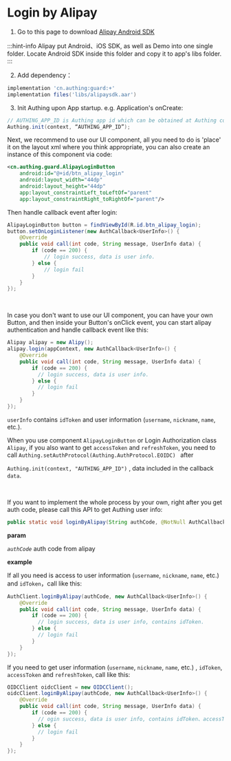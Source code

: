 # Login by Alipay

<LastUpdated/>

1. Go to this page to download [Alipay Android SDK](https://opendocs.alipay.com/open/54/104509)

:::hint-info
Alipay put Android、iOS SDK, as well as Demo into one single folder. Locate Android SDK inside this folder and copy it to app's libs folder.
:::

2. Add dependency：
```groovy
implementation 'cn.authing:guard:+'
implementation files('libs/alipaysdk.aar')
```

3. Init Authing upon App startup. e.g. Application's onCreate:
```java
// AUTHING_APP_ID is Authing app id which can be obtained at Authing console
Authing.init(context, “AUTHING_APP_ID”);
```

Next, we recommend to use our UI component, all you need to do is 'place' it on the layout xml where you think appropriate, you can also create an instance of this component via code:

```xml
<cn.authing.guard.AlipayLoginButton
    android:id="@+id/btn_alipay_login"
    android:layout_width="44dp"
    android:layout_height="44dp"
    app:layout_constraintLeft_toLeftOf="parent"
    app:layout_constraintRight_toRightOf="parent"/>
```

Then handle callback event after login:

```java
AlipayLoginButton button = findViewById(R.id.btn_alipay_login);
button.setOnLoginListener(new AuthCallback<UserInfo>() {
    @Override
    public void call(int code, String message, UserInfo data) {
      	if (code == 200) {
        	// login success, data is user info.
       	} else {
        	// login fail
      	}
    }
});
```

<br>

In case you don't want to use our UI component, you can have your own Button, and then inside your Button's onClick event, you can start alipay authentication and handle callback event like this:

```java
Alipay alipay = new Alipy();
alipay.login(appContext, new AuthCallback<UserInfo>() {
    @Override
    public void call(int code, String message, UserInfo data) {
        if (code == 200) {
          // login success, data is user info.
        } else {
          // login fail
        }
    }
});
```

`userInfo` contains  `idToken` and user information (`username`, `nickname`, `name`, etc.).

When you use component  `AlipayLoginButton` or Login Authorization class `Alipay`, if you also want to get `accessToken` and `refreshToken`,  you need to call  `Authing.setAuthProtocol(Authing.AuthProtocol.EOIDC) ` after

` Authing.init(context, "AUTHING_APP_ID") ` , data included in the callback ` data `.

<br>

If you want to implement the whole process by your own, right after you get auth code, please call this API to get Authing user info:

```java
public static void loginByAlipay(String authCode, @NotNull AuthCallback<UserInfo> callback)
```

**param**

*`authCode`* auth code from alipay

**example**

If all you need is access to user information (`username`, `nickname`, `name`, etc.) and `idToken`，call like this:

```java
AuthClient.loginByAlipay(authCode, new AuthCallback<UserInfo>() {
    @Override
    public void call(int code, String message, UserInfo data) {
        if (code == 200) {
          // login success, data is user info, contains idToken.
        } else {
          // login fail
        }
    }
});
```

If you need to get user information (`username`, `nickname`, `name`, etc.) , `idToken`, `accessToken` and `refreshToken`, call like this:

```java
OIDCClient oidcClient = new OIDCClient();
oidcClient.loginByAlipay(authCode, new AuthCallback<UserInfo>() {
    @Override
    public void call(int code, String message, UserInfo data) {
        if (code == 200) {
          // ogin success, data is user info, contains idToken、accessToken and refreshToken.
        } else {
          // login fail
        }
    }
});
```

